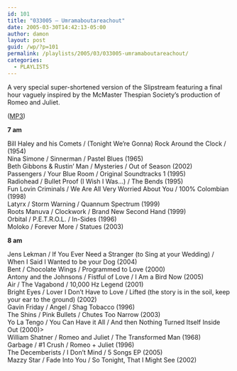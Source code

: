 ```yaml
---
id: 101
title: "033005 – Umramaboutareachout"
date: 2005-03-30T14:42:13-05:00
author: damon
layout: post
guid: /wp/?p=101
permalink: /playlists/2005/03/033005-umramaboutareachout/
categories:
  - PLAYLISTS
---
```


A very special super-shortened version of the Slipstream featuring a final hour vaguely inspired by the McMaster Thespian Society’s production of Romeo and Juliet.

(<a href="/radio/slipstream033005.mp3">MP3</a>)

**7 am**

Bill Haley and his Comets / (Tonight We’re Gonna) Rock Around the Clock / (1954)  
Nina Simone / Sinnerman / Pastel Blues (1965)  
Beth Gibbons & Rustin’ Man / Mysteries / Out of Season (2002)  
Passengers / Your Blue Room / Original Soundtracks 1 (1995)  
Radiohead / Bullet Proof (I Wish I Was…) / The Bends (1995)  
Fun Lovin Criminals / We Are All Very Worried About You / 100% Colombian (1998)  
Latyrx / Storm Warning / Quannum Spectrum (1999)  
Roots Manuva / Clockwork / Brand New Second Hand (1999)  
Orbital / P.E.T.R.O.L. / In-Sides (1996)  
Moloko / Forever More / Statues (2003)

**8 am**

Jens Lekman / If You Ever Need a Stranger (to Sing at your Wedding) / When I Said I Wanted to be your Dog (2004)  
Bent / Chocolate Wings / Programmed to Love (2000)  
Antony and the Johnsons / Fistful of Love / I Am a Bird Now (2005)  
Air / The Vagabond / 10,000 Hz Legend (2001)  
Bright Eyes / Lover I Don’t Have to Love / Lifted (the story is in the soil, keep your ear to the ground) (2002)  
Gavin Friday / Angel / Shag Tobacco (1996)  
The Shins / Pink Bullets / Chutes Too Narrow (2003)  
Yo La Tengo / You Can Have it All / And then Nothing Turned Itself Inside Out (2000)>  
William Shatner / Romeo and Juliet / The Transformed Man (1968)  
Garbage / #1 Crush / Romeo + Juliet (1996)  
The Decemberists / I Don’t Mind / 5 Songs EP (2005)  
Mazzy Star / Fade Into You / So Tonight, That I Might See (2002)

